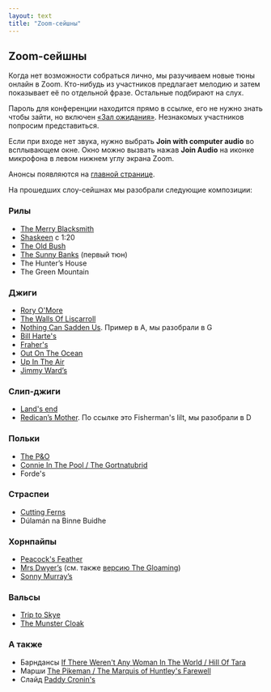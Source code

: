 ```yaml
---
layout: text
title: "Zoom-сейшны"
---
```


## Zoom-сейшны

Когда нет возможности собраться лично, мы&nbsp;разучиваем новые тюны онлайн в&nbsp;Zoom.
<span class="nobr">Кто-нибудь</span> из&nbsp;участников предлагает мелодию и&nbsp;затем показывает её по&nbsp;отдельной фразе.
Остальные подбирают на&nbsp;слух.

Пароль для конференции находится прямо в ссылке, его не нужно знать чтобы зайти,
но включен <a href="https://support.zoom.us/hc/en-us/articles/115000332726-Waiting-Room">&laquo;Зал&nbsp;ожидания&raquo;</a>.
Незнакомых участников попросим представиться.

Если при входе нет звука, нужно выбрать <strong>Join with computer audio</strong> во всплывающем окне. Окно можно вызвать нажав <strong>Join Audio</strong> на иконке микрофона в левом нижнем углу экрана Zoom.

Анонсы появляются на <a href="/">главной странице</a>.

На прошедших слоу-сейшнах мы&nbsp;разобрали следующие композиции:

<div class="tunes">
    <h3 class="tunes__heading">Рилы</h3>
    <ul class="tunes__list">
        <li><a href="https://www.youtube.com/watch?v=dJz8TPijdXk">The Merry Blacksmith</a></li>
        <li><a href="https://comhaltas.ie/music/detail/comhaltaslive_420_8_scoil_eigse_tutors/">Shaskeen</a> c 1:20</li>
        <li><a href="https://www.youtube.com/watch?v=rKwIMtdC7Ho">The Old Bush</a></li>
        <li><a href="https://m.facebook.com/story.php?story_fbid=665481724217096&id=100022658242194">The Sunny Banks</a> (первый тюн)</li>
        <li>The Hunter’s House</li>
        <li>The Green Mountain</li>
    </ul>
    <h3 class="tunes__heading">Джиги</h3>
    <ul class="tunes__list">
        <li><a href="https://www.youtube.com/watch?v=bO24b9d8A4I">Rory O'More</a></li>
        <li><a href="https://www.youtube.com/watch?v=gPEGHowe8RM">The Walls Of Liscarroll</a></li>
        <li><a href="https://vimeo.com/115063639">Nothing Can Sadden Us</a>. Пример в А, мы разобрали в G</li>
        <li><a href="https://www.youtube.com/watch?v=wlMbgvoMO1A">Bill Harte's</a></li>
        <li><a href="https://www.youtube.com/watch?v=EfN0tPf5a2g">Fraher's</a></li>
        <li><a href="https://www.youtube.com/watch?v=4n5qZR7vMwQ">Out On The Ocean</a></li>
        <li><a href="https://www.youtube.com/watch?v=lEUbhD1D9Eo&t=3m4s">Up In The Air</a></li>
        <li><ins title="Разобрали в прошлый раз" class="tunes__new"><a href="https://www.youtube.com/watch?v=pu8boOhW6fM">Jimmy Ward’s</a></ins></li>
    </ul>
    <h3 class="tunes__heading">Слип-джиги</h3>
    <ul class="tunes__list">
        <li><a href="https://www.youtube.com/watch?v=QaKLgSXTYBM">Land's end</a></li>
        <li><a href="https://www.youtube.com/watch?v=_YTY0GZynsA">Redican’s Mother</a>. По ссылке это Fisherman's lilt, мы разобрали в D</li>
    </ul>
    <h3 class="tunes__heading">Польки</h3>
    <ul class="tunes__list">
        <li><a href="https://www.youtube.com/watch?v=K2jmvHSxsJM">The P&O</a></li>
        <li><a href="https://www.youtube.com/watch?v=jOZWHqVuJ-4&t=2m">Connie In The Pool / The Gortnatubrid</a></li>
        <li>Forde's</li>
    </ul>
    <h3 class="tunes__heading">Страспеи</h3>
    <ul class="tunes__list">
        <li><a href="https://www.youtube.com/watch?v=3H9IALzPBLI">Cutting Ferns</a></li>
        <li>Dúlamán na Binne Buidhe</li>
    </ul>
    <h3 class="tunes__heading">Хорнпайпы</h3>
    <ul class="tunes__list">
        <li><a href="https://youtu.be/Y6OAJ82qS2k?t=83">Peacock's Feather</a></li>
        <li><a href="https://www.youtube.com/watch?v=pPDM-2seKpA&t=8s">Mrs Dwyer’s</a> (см. также <a href="https://www.youtube.com/watch?v=_JS4Y1ZGO7Q">версию The Gloaming</a>)</li>
        <li><a href="https://youtu.be/3i2qBlVOdwE">Sonny Murray’s</a></li>
    </ul>
    <h3 class="tunes__heading">Вальсы</h3>
    <ul class="tunes__list">
        <li><a href="https://www.youtube.com/watch?v=wENYW0Ybgjg">Trip to Skye</a></li>
        <li><a href="https://youtu.be/IyeplQqaqn4?t=368">The Munster Cloak</a></li>
    </ul>
    <h3 class="tunes__heading">А также</h3>
    <ul class="tunes__list">
        <li>Барндансы <a href="https://www.youtube.com/watch?v=m-gWXxJ2itg">If There Weren't Any Woman In The World / Hill Of Tara</a></li>
        <li>Марши <a href="https://www.youtube.com/watch?v=DP52lcGn-6Y">The Pikeman / The Marquis of Huntley's Farewell</a></li>
        <li>Слайд <a href="https://www.youtube.com/watch?v=7yl33E60IUM">Paddy Cronin's</a></li>
    </ul>
</div>

